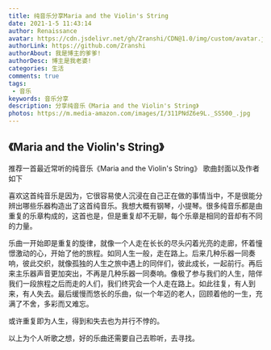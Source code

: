 ```yaml
---
title: 纯音乐分享Maria and the Violin's String
date: 2021-1-5 11:43:14
author: Renaissance
avatar: https://cdn.jsdelivr.net/gh/Zranshi/CDN@1.0/img/custom/avatar.jpg
authorLink: https://github.com/Zranshi
authorAbout: 我是博主的爹爹!
authorDesc: 博主是我老婆!
categories: 生活
comments: true
tags: 
 - 音乐
keywords: 音乐分享
description: 分享纯音乐《Maria and the Violin's String》
photos: https://m.media-amazon.com/images/I/311PNdZ6e9L._SS500_.jpg
---
```

## 《Maria and the Violin's String》

推荐一首最近常听的纯音乐《Maria and the Violin's String》
歌曲封面以及作者如下

喜欢这首纯音乐是因为，它很容易使人沉浸在自己正在做的事情当中，不是很能分辨出哪些乐器构造出了这首纯音乐。我想大概有钢琴，小提琴。很多纯音乐都是由重复的乐章构成的，这首也是，但是重复却不无聊，每个乐章是相同的音却有不同的力量。

乐曲一开始即是重复的旋律，就像一个人走在长长的尽头闪着光亮的走廊，怀着憧憬激动的心，开始了他的旅程。如同人生一般，走在路上。后来几种乐器一同奏响，彼此交织，就像孤独的人生之旅中遇上的同伴们，彼此成长，一起前行。再后来主乐器声音更加突出，不再是几种乐器一同奏响。像极了参与我们的人生，陪伴我们一段旅程之后而走的人们，我们终究会一个人走在路上。如此往复，有人到来，有人失去。最后缓慢而悠长的乐曲，似一个年迈的老人，回顾着他的一生，充满了不舍，多彩而又难忘。

或许重复即为人生，得到和失去也为并行不悖的。

以上为个人听歌之想，好的乐曲还需要自己去聆听，去寻找。
